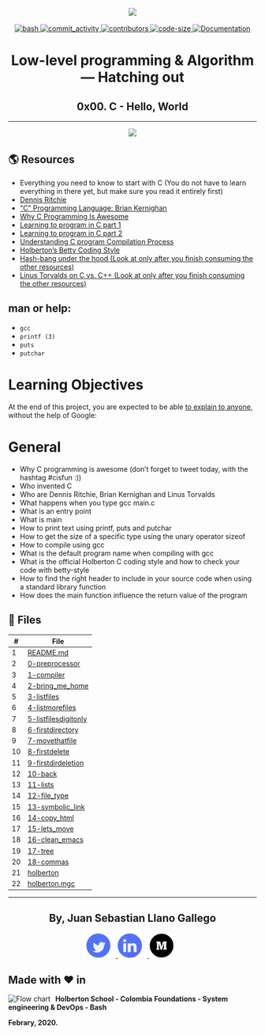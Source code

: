 <p align="center">
     <p align="center">
          <img src="https://www.holbertonschool.com/holberton-logo.png" width="360"/>
     </p>
     <p align="center">
          <a href="https://github.com/ellerbrock/open-source-badges/">
               <img alt="bash" src="https://badges.frapsoft.com/bash/v1/bash.png?v=103" target="_blank" />
          </a>
          <a href="https://github.com/llanojs/holbertonschool-low_level_programming/commits/master">
               <img alt="commit_activity" src="https://img.shields.io/github/commit-activity/y/llanojs/holbertonschool-low_level_programming" target="_blank" />
          </a>
          <a href="https://github.com/llanojs/holbertonschool-low_level_programming/graphs/contributors">
               <img alt="contributors" src="https://img.shields.io/github/contributors/llanojs/holbertonschool-low_level_programming" target="_blank" />
          </a>
          <a href="https://github.com/llanojs/holbertonschool-low_level_programming" target="_blank">
               <img alt="code-size" src="https://img.shields.io/github/languages/code-size/llanojs/holbertonschool-low_level_programming" />
          </a>
          <a href="https://github.com/llanojs/holbertonschool-low_level_programming" target="_blank">
               <img alt="Documentation" src="https://img.shields.io/badge/documentation-yes-brightgreen.svg" />
          </a>
     </p>
</p>

<h1 align="center">Low-level programming & Algorithm ― Hatching out</h1>

<h2 align="center">0x00. C - Hello, World</h2>

---
<p align="center">
    <img src="https://s3.amazonaws.com/intranet-projects-files/holbertonschool-holbertonschool-low_level_programming/212/cisfun.jpg" width="360"/>
</p>

## :earth_americas: Resources  


*    Everything you need to know to start with C (You do not have to learn everything in there yet, but make sure you read it entirely first)
*    [Dennis Ritchie](https://en.wikipedia.org/wiki/Dennis_Ritchie)
*    [“C” Programming Language: Brian Kernighan](https://www.youtube.com/watch?v=de2Hsvxaf8M)
*    [Why C Programming Is Awesome](https://www.youtube.com/watch?v=smGalmxPVYc)
*    [Learning to program in C part 1](https://www.youtube.com/watch?v=rk2fK2IIiiQ)
*    [Learning to program in C part 2](https://www.youtube.com/watch?v=FwpP_MsZWnU)
*    [Understanding C program Compilation Process](https://www.youtube.com/watch?v=VDslRumKvRA)
*    [Holberton’s Betty Coding Style](https://github.com/holbertonschool/Betty/wiki)
*    [Hash-bang under the hood (Look at only after you finish consuming the other resources)](https://twitter.com/unix_byte/status/1024147947393495040?s=21)
*    [Linus Torvalds on C vs. C++ (Look at only after you finish consuming the other resources)](http://harmful.cat-v.org/software/c++/linus)


## man or help:

*    `gcc`
*    `printf (3)`
*    `puts`
*    `putchar`


# Learning Objectives

At the end of this project, you are expected to be able [to explain to anyone](https://fs.blog/2012/04/feynman-technique/), without the help of Google:
# General


*    Why C programming is awesome (don’t forget to tweet today, with the hashtag #cisfun :))
*    Who invented C
*    Who are Dennis Ritchie, Brian Kernighan and Linus Torvalds
*    What happens when you type gcc main.c
*    What is an entry point
*    What is main
*    How to print text using printf, puts and putchar
*    How to get the size of a specific type using the unary operator sizeof
*    How to compile using gcc
*    What is the default program name when compiling with gcc
*    What is the official Holberton C coding style and how to check your code with betty-style
*    How to find the right header to include in your source code when using a standard library function
*    How does the main function influence the return value of the program


## :memo: Files 
#|File
---|---
1|[README.md](./README.md) 
2|[0-preprocessor](./0-preprocessor)
3|[1-compiler](./1-compiler)
4|[2-bring_me_home](./2-bring_me_home)
5|[3-listfiles](./3-listfiles)
6|[4-listmorefiles](./4-listmorefiles)
7|[5-listfilesdigitonly](./5-listfilesdigitonly)
8|[6-firstdirectory](./6-firstdirectory)
9|[7-movethatfile](./7-movethatfile)
10|[8-firstdelete](./8-firstdelete)
11|[9-firstdirdeletion](./9-firstdirdeletion)
12|[10-back](./10-back)
13|[11-lists](./11-lists)
14|[12-file_type](./12-file_type)
15|[13-symbolic_link](./13-symbolic_link)
16|[14-copy_html](./14-copy_html)
17|[15-lets_move](./15-lets_move)
18|[16-clean_emacs](./16-clean_emacs)
19|[17-tree](./17-tree)
20|[18-commas](./18-commas)
21|[holberton](./holberton)
22|[holberton.mgc](./holberton.mgc)

---

<p align="center">
    <h2 align="center">By, Juan Sebastian Llano Gallego</h2>
      <p align="center">
        <a href="https://twitter.com/llanoJS" target="_blank">
            <img alt="twitter_page" src="https://raw.githubusercontent.com/EckoJuan/Readme_template/master/images/twitter.png" style="float: center; margin-right: 10px" height="50" width="50">
        </a>
        <a href="https://www.linkedin.com/in/juansllano/" target="_blank">
            <img alt="linkedin_page" src="https://raw.githubusercontent.com/EckoJuan/Readme_template/master/images/linkedin.png" style="float: center; margin-right: 10px" height="50"  width="50">
        </a>
        <a href="https://medium.com/@juanllano93" target="_blank">
            <img alt="medium_page" src="https://raw.githubusercontent.com/EckoJuan/Readme_template/master/images/medium.png" style="float: center; margin-right: 10px" height="50" width="50">
        </a>
      </p>
</p>

## Made with :heart: in
<img src="https://www.holbertonschool.com/holberton-logo.png"
     alt="Flow chart"
     style="float: left; margin-right: 10px;">

**Holberton School - Colombia**
**Foundations - System engineering & DevOps - Bash**

**Febrary, 2020.**